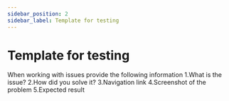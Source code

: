 ```yaml
---
sidebar_position: 2
sidebar_label: Template for testing
---
```

# Template for testing


When working with issues provide the following information
1.What is the issue?
2.How did you solve it?
3.Navigation link
4.Screenshot of the problem
5.Expected result
